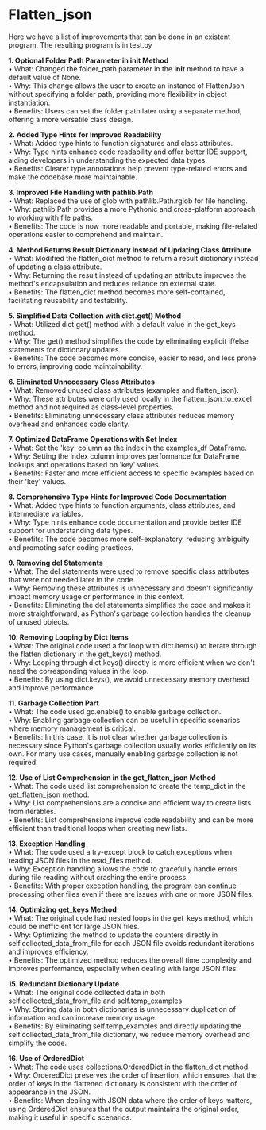 # Flatten_json
Here we have a list of improvements that can be done in an existent program.
The resulting program is in test.py

**1.	Optional Folder Path Parameter in init Method**  
•	What: Changed the folder_path parameter in the __init__ method to have a default value of None.  
•	Why: This change allows the user to create an instance of FlattenJson without specifying a folder path, providing more flexibility in object instantiation.  
•	Benefits: Users can set the folder path later using a separate method, offering a more versatile class design.

**2.	Added Type Hints for Improved Readability**  
•	What: Added type hints to function signatures and class attributes.  
•	Why: Type hints enhance code readability and offer better IDE support, aiding developers in understanding the expected data types.  
•	Benefits: Clearer type annotations help prevent type-related errors and make the codebase more maintainable.  

**3.	Improved File Handling with pathlib.Path**  
•	What: Replaced the use of glob with pathlib.Path.rglob for file handling.  
•	Why: pathlib.Path provides a more Pythonic and cross-platform approach to working with file paths.  
•	Benefits: The code is now more readable and portable, making file-related operations easier to comprehend and maintain.  

**4.	Method Returns Result Dictionary Instead of Updating Class Attribute**  
•	What: Modified the flatten_dict method to return a result dictionary instead of updating a class attribute.  
•	Why: Returning the result instead of updating an attribute improves the method's encapsulation and reduces reliance on external state.  
•	Benefits: The flatten_dict method becomes more self-contained, facilitating reusability and testability.  

**5.	Simplified Data Collection with dict.get() Method**  
•	What: Utilized dict.get() method with a default value in the get_keys method.  
•	Why: The get() method simplifies the code by eliminating explicit if/else statements for dictionary updates.  
•	Benefits: The code becomes more concise, easier to read, and less prone to errors, improving code maintainability.  

**6.	Eliminated Unnecessary Class Attributes**  
•	What: Removed unused class attributes (examples and flatten_json).  
•	Why: These attributes were only used locally in the flatten_json_to_excel method and not required as class-level properties.  
•	Benefits: Eliminating unnecessary class attributes reduces memory overhead and enhances code clarity.  

**7.	Optimized DataFrame Operations with Set Index**  
•	What: Set the 'key' column as the index in the examples_df DataFrame.  
•	Why: Setting the index column improves performance for DataFrame lookups and operations based on 'key' values.  
•	Benefits: Faster and more efficient access to specific examples based on their 'key' values.  

**8.	Comprehensive Type Hints for Improved Code Documentation**  
•	What: Added type hints to function arguments, class attributes, and intermediate variables.  
•	Why: Type hints enhance code documentation and provide better IDE support for understanding data types.  
•	Benefits: The code becomes more self-explanatory, reducing ambiguity and promoting safer coding practices.  

**9.	Removing del Statements**  
•	What: The del statements were used to remove specific class attributes that were not needed later in the code.  
•	Why: Removing these attributes is unnecessary and doesn't significantly impact memory usage or performance in this context.  
•	Benefits: Eliminating the del statements simplifies the code and makes it more straightforward, as Python's garbage collection handles the cleanup of unused objects.  

**10.	Removing Looping by Dict Items**  
•	What: The original code used a for loop with dict.items() to iterate through the flatten dictionary in the get_keys() method.  
•	Why: Looping through dict.keys() directly is more efficient when we don't need the corresponding values in the loop.  
•	Benefits: By using dict.keys(), we avoid unnecessary memory overhead and improve performance.  

**11.	Garbage Collection Part**  
•	What: The code used gc.enable() to enable garbage collection.  
•	Why: Enabling garbage collection can be useful in specific scenarios where memory management is critical.  
•	Benefits: In this case, it is not clear whether garbage collection is necessary since Python's garbage collection usually works efficiently on its own. For many use cases, manually enabling garbage collection is not required.  

**12.	Use of List Comprehension in the get_flatten_json Method**  
•	What: The code used list comprehension to create the temp_dict in the get_flatten_json method.  
•	Why: List comprehensions are a concise and efficient way to create lists from iterables.  
•	Benefits: List comprehensions improve code readability and can be more efficient than traditional loops when creating new lists.  

**13.	Exception Handling**  
•	What: The code used a try-except block to catch exceptions when reading JSON files in the read_files method.  
•	Why: Exception handling allows the code to gracefully handle errors during file reading without crashing the entire process.  
•	Benefits: With proper exception handling, the program can continue processing other files even if there are issues with one or more JSON files.  

**14.	Optimizing get_keys Method**  
•	What: The original code had nested loops in the get_keys method, which could be inefficient for large JSON files.  
•	Why: Optimizing the method to update the counters directly in self.collected_data_from_file for each JSON file avoids redundant iterations and improves efficiency.  
•	Benefits: The optimized method reduces the overall time complexity and improves performance, especially when dealing with large JSON files.  

**15.	Redundant Dictionary Update**  
•	What: The original code collected data in both self.collected_data_from_file and self.temp_examples.  
•	Why: Storing data in both dictionaries is unnecessary duplication of information and can increase memory usage.  
•	Benefits: By eliminating self.temp_examples and directly updating the self.collected_data_from_file dictionary, we reduce memory overhead and simplify the code.  

**16.	Use of OrderedDict**  
•	What: The code uses collections.OrderedDict in the flatten_dict method.  
•	Why: OrderedDict preserves the order of insertion, which ensures that the order of keys in the flattened dictionary is consistent with the order of appearance in the JSON.  
•	Benefits: When dealing with JSON data where the order of keys matters, using OrderedDict ensures that the output maintains the original order, making it useful in specific scenarios.  

